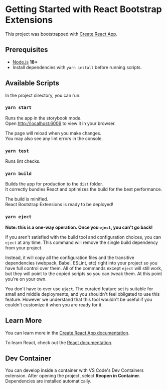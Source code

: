 # Getting Started with React Bootstrap Extensions

This project was bootstrapped with [Create React App](https://github.com/facebook/create-react-app).

## Prerequisites

- [Node.js](https://nodejs.org/) **18+**
- Install dependencies with `yarn install` before running scripts.

## Available Scripts

In the project directory, you can run:

### `yarn start`

Runs the app in the storybook mode.\
Open [http://localhost:6006](http://localhost:6006) to view it in your browser.

The page will reload when you make changes.\
You may also see any lint errors in the console.

### `yarn test`

Runs lint checks.

### `yarn build`

Builds the app for production to the `dist` folder.\
It correctly bundles React and optimizes the build for the best performance.

The build is minified.\
React Bootstrap Extensions is ready to be deployed!

### `yarn eject`

**Note: this is a one-way operation. Once you `eject`, you can't go back!**

If you aren't satisfied with the build tool and configuration choices, you can `eject` at any time. This command will remove the single build dependency from your project.

Instead, it will copy all the configuration files and the transitive dependencies (webpack, Babel, ESLint, etc) right into your project so you have full control over them. All of the commands except `eject` will still work, but they will point to the copied scripts so you can tweak them. At this point you're on your own.

You don't have to ever use `eject`. The curated feature set is suitable for small and middle deployments, and you shouldn't feel obligated to use this feature. However we understand that this tool wouldn't be useful if you couldn't customize it when you are ready for it.

## Learn More

You can learn more in the [Create React App documentation](https://facebook.github.io/create-react-app/docs/getting-started).

To learn React, check out the [React documentation](https://reactjs.org/).

## Dev Container

You can develop inside a container with VS Code's Dev Containers extension.
After opening the project, select **Reopen in Container**. Dependencies are
installed automatically.

